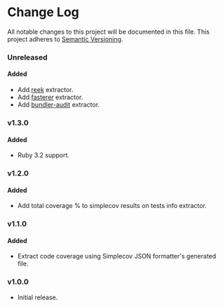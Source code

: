 # Change Log
All notable changes to this project will be documented in this file.
This project adheres to [Semantic Versioning](http://semver.org/).

### Unreleased

#### Added

* Add [reek](https://github.com/troessner/reek) extractor.
* Add [fasterer](https://github.com/DamirSvrtan/fasterer) extractor.
* Add [bundler-audit](https://github.com/rubysec/bundler-audit) extractor.

### v1.3.0

#### Added

* Ruby 3.2 support.

### v1.2.0

#### Added

* Add total coverage % to simplecov results on tests info extractor.

### v1.1.0

#### Added

* Extract code coverage using Simplecov JSON formatter's generated file.

### v1.0.0

* Initial release.

